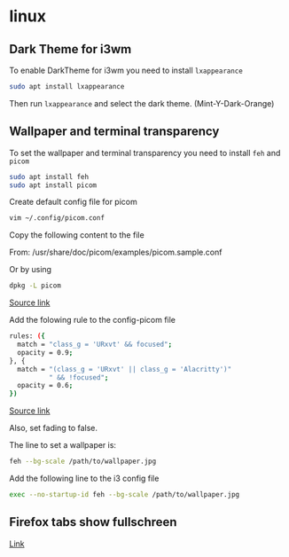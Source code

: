 # linux

## Dark Theme for i3wm
To enable DarkTheme for i3wm you need to install `lxappearance` 

```bash
sudo apt install lxappearance
```

Then run `lxappearance` and select the dark theme. (Mint-Y-Dark-Orange)

## Wallpaper and terminal transparency

To set the wallpaper and terminal transparency you need to install `feh` and `picom`

```bash
sudo apt install feh 
sudo apt install picom
```

Create default config file for picom

```bash
vim ~/.config/picom.conf
```

Copy the following content to the file

From: /usr/share/doc/picom/examples/picom.sample.conf

Or by using 

```bash
dpkg -L picom 
```

[Source link](https://www.reddit.com/r/debian/comments/rqxggj/where_to_find_the_picom_example_config_file/)

Add the folowing rule to the config-picom file

```bash
rules: ({
  match = "class_g = 'URxvt' && focused";
  opacity = 0.9;
}, {
  match = "(class_g = 'URxvt' || class_g = 'Alacritty')"
          " && !focused";
  opacity = 0.6;
})
```

[Source link](https://wiki.archlinux.org/title/Picom)

Also, set fading to false.

The line to set a wallpaper is:

```bash
feh --bg-scale /path/to/wallpaper.jpg
```

Add the following line to the i3 config file

```bash
exec --no-startup-id feh --bg-scale /path/to/wallpaper.jpg
```

## Firefox tabs show fullschreen

[Link](https://superuser.com/questions/43964/firefox-always-show-the-tabs-in-fullscreen-mode)
